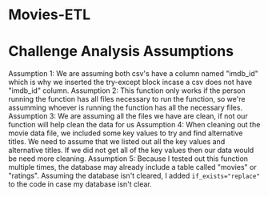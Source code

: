 # Movies-ETL
# Challenge Analysis Assumptions
Assumption 1: We are assuming both csv's have a column named "imdb_id" which is why we inserted the try-except block incase a csv does not have "imdb_id" column.
Assumption 2: This function only works if the person running the function has all files necessary to run the function, so we're assumming whoever is running the function has all the necessary files. 
Assumption 3: We are assuming all the files we have are clean, if not our function will help clean the data for us
Assumption 4: When cleaning out the movie data file, we included some key values to try and find alternative titles. We need to assume that we listed out all the key values and alternative titles. If we did not get all of the key values then our data would be need more cleaning.
Assumption 5: Because I tested out this function multiple times, the database may already include a table called "movies" or "ratings". Assuming the database isn't cleared, I added ```if_exists="replace"``` to the code in case my database isn't clear. 
